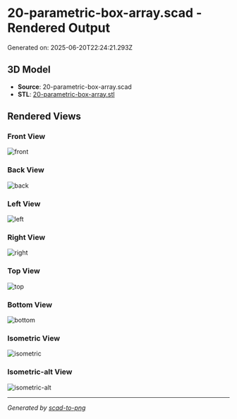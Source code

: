 # 20-parametric-box-array.scad - Rendered Output

Generated on: 2025-06-20T22:24:21.293Z

## 3D Model

- **Source**: 20-parametric-box-array.scad
- **STL**: [20-parametric-box-array.stl](./20-parametric-box-array.stl)

## Rendered Views

### Front View
![front](./front.png)

### Back View
![back](./back.png)

### Left View
![left](./left.png)

### Right View
![right](./right.png)

### Top View
![top](./top.png)

### Bottom View
![bottom](./bottom.png)

### Isometric View
![isometric](./isometric.png)

### Isometric-alt View
![isometric-alt](./isometric-alt.png)

---
*Generated by [scad-to-png](https://github.com/imjasonh/scad-to-png)*
